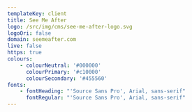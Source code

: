 ```yaml
---
templateKey: client
title: See Me After
logo: /src/img/cms/see-me-after-logo.svg
logoOri: false
domain: seemeafter.com
live: false
https: true
colours:
    - colourNeutral: '#000000'
      colourPrimary: '#c10000'
      colourSecondary: '#455560'
fonts:
    - fontHeading: "'Source Sans Pro', Arial, sans-serif"
      fontRegular: "'Source Sans Pro', Arial, sans-serif"
---
```

